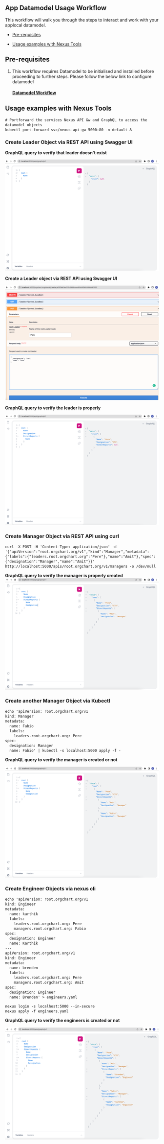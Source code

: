 ## App Datamodel Usage Workflow

This workflow will walk you through the steps to interact and work with your applocal datamodel.

* [Pre-requisites](AppDatamodelUsageWorkflow.md#pre-requisites)

* [Usage examples with Nexus Tools](AppDatamodelUsageWorkflow.md#usage-nexus-tools)


## Pre-requisites
1. This workflow requires Datamodel to be initialised and installed before proceeding to further steps. Please follow the below link to configure datamodel

    #### [Datamodel Workflow](DatamodelWorkflow.md)

<!--

1. This workflow requires the App should be initialised and configured before proceeding to further steps. Please follow the below link to configure the App

    #### [App Workflow](AppWorkflow.md)
-->

<!-- nexus-specific exports
```
# store the current directory before we `cd` into the app dir
export DOCS_INTERNAL_DIR=$PWD/docs/_internal
```
-->


## Usage examples with Nexus Tools

```
# Portforward the services Nexus API Gw and GraphQL to access the datamodel objects
kubectl port-forward svc/nexus-api-gw 5000:80 -n default &
```

###  Create Leader Object via REST API using Swagger UI

**GraphQL query to verify that leader doesn't exist**

![Query1](../images/GqlP1.png)

<!--
```shell
 curl -X PUT -H 'Content-Type: application/json' -d '{"designation": "CTO","name": "Pere"}' http://localhost:5000/leader/Pere
```
-->
**Create a Leader object via REST API using Swagger UI**

![CreateLeader](../images/RestP2.png)

**GraphQL query to verify the leader is properly**

![Query2](../images/GqlP2.png)

<!--
```shell
curl -X POST -H 'Content-Type: application/json' -d '{"query":"{\nroot{\nName\n}\n}"}' http://localhost:5001/query
```
-->

### Create Manager Object via REST API using curl

```shell
curl -X POST -H 'Content-Type: application/json' -d '{"apiVersion":"root.orgchart.org/v1","kind":"Manager","metadata":{"labels":{"leaders.root.orgchart.org":"Pere"},"name":"Amit"},"spec":{"designation":"Manager","name":"Amit"}}'  http://localhost:5000/apis/root.orgchart.org/v1/managers -o /dev/null
```

**GraphQL query to verify the manager is properly created**
![Query3](../images/GqlP3.png)



<!--
```shell
curl -X POST -H 'Content-Type: application/json' -d '{"query":"{root{Name \n Designation \n DirectReports {Name\nDesignation} }}"}' http://localhost:5001/query
```
-->

### Create another Manager Object via Kubectl

```shell
echo 'apiVersion: root.orgchart.org/v1
kind: Manager
metadata:
  name: Fabio
  labels:
    leaders.root.orgchart.org: Pere
spec:
  designation: Manager
  name: Fabio' | kubectl -s localhost:5000 apply -f -
```

**GraphQL query to verify the manager is created or not**

![Query4](../images/GqlP4.png)

<!--
```shell
curl -X POST -H 'Content-Type: application/json' -d '{"query":"{root{Name \n Designation \n DirectReports {Name\nDesignation} }}"}' http://localhost:5001/query
```
-->

### Create Engineer Objects via nexus cli

```shell
echo 'apiVersion: root.orgchart.org/v1
kind: Engineer
metadata:
  name: karthik
  labels:
    leaders.root.orgchart.org: Pere
    managers.root.orgchart.org: Fabio
spec:
  designation: Engineer
  name: Karthik
---
apiVersion: root.orgchart.org/v1
kind: Engineer
metadata:
  name: brenden
  labels:
    leaders.root.orgchart.org: Pere
    managers.root.orgchart.org: Amit
spec:
  designation: Engineer
  name: Brenden' > engineers.yaml
```

```shell
nexus login -s localhost:5000 --in-secure
nexus apply -f engineers.yaml
```

**GraphQL query to verify the engineers is created or not**

![Query5](../images/GqlP5.png)

<!--
```shell
curl POST -H 'Content-Type: application/json' -d '{"query":"{root{Name \n Designation \n DirectReports {Name\nDesignation\nDirectReports{\nName\n}} }}"}' http://localhost:5001/query
```
-->
